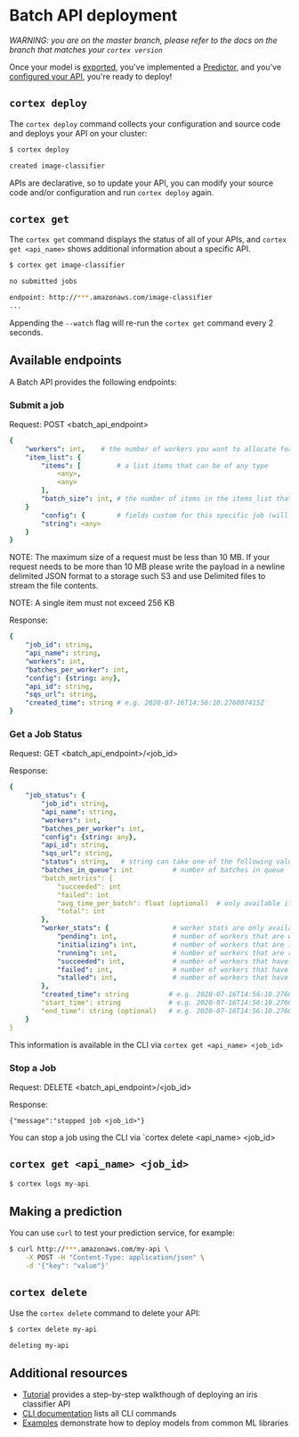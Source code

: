 # Batch API deployment

_WARNING: you are on the master branch, please refer to the docs on the branch that matches your `cortex version`_

Once your model is [exported](../exporting.md), you've implemented a [Predictor](predictors.md), and you've [configured your API](api-configuration.md), you're ready to deploy!

## `cortex deploy`

The `cortex deploy` command collects your configuration and source code and deploys your API on your cluster:

```bash
$ cortex deploy

created image-classifier
```

APIs are declarative, so to update your API, you can modify your source code and/or configuration and run `cortex deploy` again.

## `cortex get`

The `cortex get` command displays the status of all of your APIs, and `cortex get <api_name>` shows additional information about a specific API.

```bash
$ cortex get image-classifier

no submitted jobs

endpoint: http://***.amazonaws.com/image-classifier
...
```

Appending the `--watch` flag will re-run the `cortex get` command every 2 seconds.

## Available endpoints

A Batch API provides the following endpoints:

### Submit a job

Request: POST <batch_api_endpoint>
```yaml
{
    "workers": int,    # the number of workers you want to allocate for this job
    "item_list": {
        "items": [         # a list items that can be of any type
            <any>,
            <any>
        ],
        "batch_size": int, # the number of items in the items_list that should be in a batch
    }
        "config": {        # fields custom for this specific job (will override values specified in api configuration)
        "string": <any>
    }
}
```

NOTE: The maximum size of a request must be less than 10 MB. If your request needs to be more than 10 MB please write the payload in a newline delimited JSON format to a storage such S3 and use Delimited files to stream the file contents.

NOTE: A single item must not exceed 256 KB

Response:
```yaml
{
    "job_id": string,
    "api_name": string,
    "workers": int,
    "batches_per_worker": int,
    "config": {string: any},
    "api_id": string,
    "sqs_url": string,
    "created_time": string # e.g. 2020-07-16T14:56:10.276007415Z
}
```

### Get a Job Status

Request: GET <batch_api_endpoint>/<job_id>

Response:
```yaml
{
    "job_status": {
        "job_id": string,
        "api_name": string,
        "workers": int,
        "batches_per_worker": int,
        "config": {string: any},
        "api_id": string,
        "sqs_url": string,
        "status": string,   # string can take one of the following values: status_unknown|status_enqueuing|status_running|status_enqueue_failed|status_completed_with_failures|status_succeeded|status_unexpected_error|status_worker_error|status_worker_oom|status_stopped
        "batches_in_queue": int          # number of batches in queue
        "batch_metrics": {
            "succeeded": int
            "failed": int
            "avg_time_per_batch": float (optional)  # only available if batches have been completed
            "total": int
        },
        "worker_stats": {                # worker stats are only available when job status is running
            "pending": int,              # number of workers that are waiting for compute resources to be provisioned
            "initializing": int,         # number of workers that are initializing (downloading images, running your predictor's init function)
            "running": int,              # number of workers that are running and working on batches from the queue
            "succeeded": int,            # number of workers that have completed after verifying that the queue is empty
            "failed": int,               # number of workers that have failed
            "stalled": int,              # number of workers that have been stuck in pending for more than 10 minutes
        },
        "created_time": string          # e.g. 2020-07-16T14:56:10.276007415Z
        "start_time": string            # e.g. 2020-07-16T14:56:10.276007415Z
        "end_time": string (optional)   # e.g. 2020-07-16T14:56:10.276007415Z (only present if the job has completed)
    }
}
```

This information is available in the CLI via `cortex get <api_name> <job_id>`

### Stop a Job

Request: DELETE <batch_api_endpoint>/<job_id>

Response:
```
{"message":"stopped job <job_id>"}
```

You can stop a job using the CLI via `cortex delete <api_name> <job_id>

## `cortex get <api_name> <job_id>`

```bash
$ cortex logs my-api
```

## Making a prediction

You can use `curl` to test your prediction service, for example:

```bash
$ curl http://***.amazonaws.com/my-api \
    -X POST -H "Content-Type: application/json" \
    -d '{"key": "value"}'
```

## `cortex delete`

Use the `cortex delete` command to delete your API:

```bash
$ cortex delete my-api

deleting my-api
```

## Additional resources

<!-- CORTEX_VERSION_MINOR -->
* [Tutorial](../../examples/sklearn/iris-classifier/README.md) provides a step-by-step walkthough of deploying an iris classifier API
* [CLI documentation](../miscellaneous/cli.md) lists all CLI commands
* [Examples](https://github.com/cortexlabs/cortex/tree/master/examples) demonstrate how to deploy models from common ML libraries
